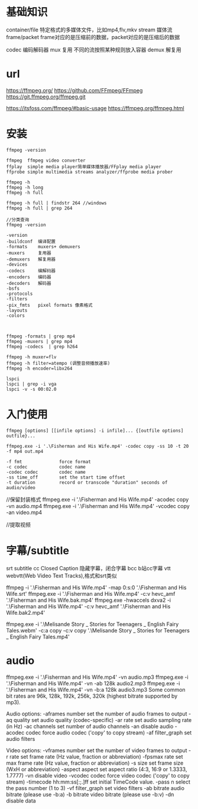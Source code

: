 # 基础知识

container/file  特定格式的多媒体文件，比如mp4,flv,mkv
stream  媒体流
frame/packet    frame对应的是压缩前的数据，packet对应的是压缩后的数据

codec  编码解码器
mux    复用     不同的流按照某种规则放入容器
demux   解复用

# url
https://ffmpeg.org/
https://github.com/FFmpeg/FFmpeg
https://git.ffmpeg.org/ffmpeg.git

https://itsfoss.com/ffmpeg/#basic-usage
https://ffmpeg.org/ffmpeg.html

# 安装
    ffmpeg -version

    ffmpeg  ffmpeg video converter
    ffplay  simple media player简单媒体播放器/FFplay media player
    ffprobe simple multimedia streams analyzer/ffprobe media prober

    ffmpeg -h
    ffmpeg -h long
    ffmpeg -h full

    ffmpeg -h full | findstr 264 //windows
    ffmpeg -h full | grep 264

    //分类查询
    ffmpeg -version

    -version
    -buildconf  编译配置
    -formats    muxers+ demuxers
    -muxers     复用器
    -demuxers   解复用器
    -devices
    -codecs     编解码器
    -encoders   编码器
    -decoders   解码器
    -bsfs
    -protocols
    -filters
    -pix_fmts   pixel formats 像素格式
    -layouts    
    -colors



    ffmpeg -formats | grep mp4
    ffmpeg -muxers | grep mp4
    ffmpeg -codecs  | grep h264

    ffmpeg -h muxer=flv
    ffmpeg -h filter=atempo (调整音频播放速率)
    ffmpeg -h encoder=libx264

    lspci
    lspci | grep -i vga
    lspci -v -s 00:02.0


# 入门使用
    ffmpeg [options] [[infile options] -i infile]... {[outfile options] outfile}...

    ffmpeg.exe -i '.\Fisherman and His Wife.mp4' -codec copy -ss 10 -t 20 -f mp4 out.mp4

    -f fmt              force format
    -c codec            codec name
    -codec codec        codec name
    -ss time_off        set the start time offset
    -t duration         record or transcode "duration" seconds of audio/video


//保留封装格式
ffmpeg.exe -i '.\Fisherman and His Wife.mp4' -acodec copy -vn audio.mp4
ffmpeg.exe -i '.\Fisherman and His Wife.mp4' -vcodec copy -an video.mp4

//提取视频


# 字幕/subtitle

srt subtitle
cc  Closed Caption  隐藏字幕，闭合字幕
bcc b站cc字幕
vtt webvtt(Web Video Text Tracks),格式和srt类似

ffmpeg -i '.\Fisherman and His Wife.mp4' -map 0:s:0 '.\Fisherman and His Wife.srt'
ffmpeg.exe -i '.\Fisherman and His Wife.mp4' -c:v hevc_amf '.\Fisherman and His Wife.bak.mp4'
ffmpeg.exe -hwaccels dxva2 -i '.\Fisherman and His Wife.mp4' -c:v hevc_amf '.\Fisherman and His Wife.bak2.mp4'

 ffmpeg.exe -i '.\Melisande Story _ Stories for Teenagers _ English Fairy Tales.webm' -c:a copy -c:v copy '.\Melisande Story _ Stories for Teenagers _ English Fairy Tales.mp4'

# audio

ffmpeg.exe -i '.\Fisherman and His Wife.mp4' -vn audio.mp3
ffmpeg.exe -i '.\Fisherman and His Wife.mp4' -vn -ab 128k audio2.mp3
ffmpeg.exe -i '.\Fisherman and His Wife.mp4' -vn -b:a 128k audio3.mp3
Some common bit rates are 96k, 128k, 192k, 256k, 320k (highest bitrate supported by mp3).

Audio options:
-aframes number     set the number of audio frames to output
-aq quality         set audio quality (codec-specific)
-ar rate            set audio sampling rate (in Hz)
-ac channels        set number of audio channels
-an                 disable audio
-acodec codec       force audio codec ('copy' to copy stream)
-af filter_graph    set audio filters

Video options:
-vframes number     set the number of video frames to output
-r rate             set frame rate (Hz value, fraction or abbreviation)
-fpsmax rate        set max frame rate (Hz value, fraction or abbreviation)
-s size             set frame size (WxH or abbreviation)
-aspect aspect      set aspect ratio (4:3, 16:9 or 1.3333, 1.7777)
-vn                 disable video
-vcodec codec       force video codec ('copy' to copy stream)
-timecode hh:mm:ss[:;.]ff  set initial TimeCode value.
-pass n             select the pass number (1 to 3)
-vf filter_graph    set video filters
-ab bitrate         audio bitrate (please use -b:a)
-b bitrate          video bitrate (please use -b:v)
-dn                 disable data
